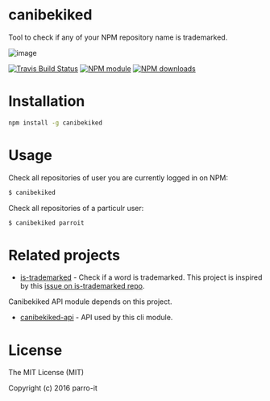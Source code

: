# canibekiked

Tool to check if any of your NPM repository name is trademarked.


![image](https://cloud.githubusercontent.com/assets/11197111/14053193/e3fc4148-f2cf-11e5-982c-52bbe49f86fd.png)


[![Travis Build Status](https://img.shields.io/travis/parro-it/canibekiked.svg)](http://travis-ci.org/parro-it/canibekiked)
[![NPM module](https://img.shields.io/npm/v/canibekiked.svg)](https://npmjs.org/package/canibekiked)
[![NPM downloads](https://img.shields.io/npm/dt/canibekiked.svg)](https://npmjs.org/package/canibekiked)

# Installation

```bash
npm install -g canibekiked
```

# Usage

Check all repositories of user you are currently logged in on NPM:

```bash
$ canibekiked
```

Check all repositories of a particulr user:

```bash
$ canibekiked parroit
```

# Related projects

* [is-trademarked](https://github.com/egoist/is-trademarked) - Check if a word is trademarked.
This project is inspired by this [issue on is-trademarked repo](https://github.com/egoist/is-trademarked/issues/3).

Canibekiked API module depends on this project.

* [canibekiked-api](https://github.com/parro-it/canibekiked-api) - API used by this cli module.


# License

The MIT License (MIT)

Copyright (c) 2016 parro-it
